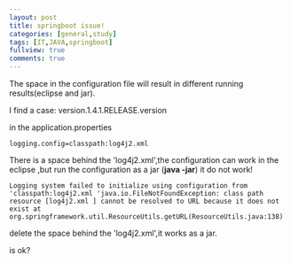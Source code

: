```yaml
---
layout: post
title: springboot issue!
categories: [general,study]
tags: [IT,JAVA,springboot]
fullview: true
comments: true
---
```

The space in the configuration file will result in different running results(eclipse and jar).

I find a case:
version.1.4.1.RELEASE.version

in the application.properties  

``` 
logging.config=classpath:log4j2.xml 
```  

There is a space behind the 'log4j2.xml',the configuration can work in the eclipse ,but run the configuration as a jar (**java -jar**) it do not work!  

```
Logging system failed to initialize using configuration from 'classpath:log4j2.xml 'java.io.FileNotFoundException: class path resource [log4j2.xml ] cannot be resolved to URL because it does not exist at org.springframework.util.ResourceUtils.getURL(ResourceUtils.java:138)
```
  
  

delete the space behind the 'log4j2.xml',it works as a jar.

is ok?

